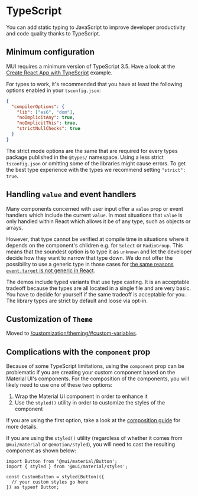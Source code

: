 # TypeScript

<p class="description">You can add static typing to JavaScript to improve developer productivity and code quality thanks to TypeScript.</p>

## Minimum configuration

<!-- #default-branch-switch -->

MUI requires a minimum version of TypeScript 3.5. Have a look at the [Create React App with TypeScript](https://github.com/mui/material-ui/tree/master/examples/create-react-app-with-typescript) example.

For types to work, it's recommended that you have at least the following options enabled in your `tsconfig.json`:

```json
{
  "compilerOptions": {
    "lib": ["es6", "dom"],
    "noImplicitAny": true,
    "noImplicitThis": true,
    "strictNullChecks": true
  }
}
```

The strict mode options are the same that are required for every types package
published in the `@types/` namespace.
Using a less strict `tsconfig.json` or omitting some of the libraries might cause errors.
To get the best type experience with the types we recommend setting `"strict": true`.

## Handling `value` and event handlers

Many components concerned with user input offer a `value` prop or event handlers
which include the current `value`. In most situations that `value` is only handled
within React which allows it be of any type, such as objects or arrays.

However, that type cannot be verified at compile time in situations where it depends
on the component's children e.g. for `Select` or `RadioGroup`. This means that
the soundest option is to type it as `unknown` and let the developer decide
how they want to narrow that type down. We do not offer the possibility to use a generic
type in those cases for [the same reasons `event.target` is not generic in React](https://github.com/DefinitelyTyped/DefinitelyTyped/issues/11508#issuecomment-256045682).

The demos include typed variants that use type casting. It is an acceptable tradeoff
because the types are all located in a single file and are very basic. You have to decide for yourself
if the same tradeoff is acceptable for you. The library types are strict
by default and loose via opt-in.

## Customization of `Theme`

Moved to [/customization/theming/#custom-variables](/material-ui/customization/theming/#custom-variables).

## Complications with the `component` prop

Because of some TypeScript limitations, using the `component` prop can be problematic if you are creating your custom component based on the Material UI's components.
For the composition of the components, you will likely need to use one of these two options:

1. Wrap the Material UI component in order to enhance it
2. Use the `styled()` utility in order to customize the styles of the component

If you are using the first option, take a look at the [composition guide](/material-ui/guides/composition/#with-typescript) for more details.

If you are using the `styled()` utility (regardless of whether it comes from `@mui/material` or `@emotion/styled`), you will need to cast the resulting component as shown below:

```tsx
import Button from '@mui/material/Button';
import { styled } from '@mui/material/styles';

const CustomButton = styled(Button)({
  // your custom styles go here
}) as typeof Button;
```
